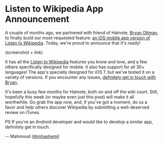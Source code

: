 # Listen to Wikipedia App Announcement

A couple of months ago, we partnered with friend of Hatnote, [Bryan
Oltman][bryan], to finally build our most-requested feature: [an iOS mobile app
version of Listen to Wikipedia][ituneslink]. Today, we're proud to announce that it's ready!

(screenshot + link)

It has all the [Listen to Wikipedia][l2w] features you know and love,
and a few others specifically designed for mobile. It also has support
for all 30+ languages! The app's specially designed for iOS 7, but
we've tested it on a variety of versions. If you encounter any issues,
[definitely get in touch with Bryan][bryan].

It's been a busy few months for Hatnote, both on and off the wiki
court. Still, hopefully this week (or maybe even just this post) will
make it all worthwhile. Go grab the app now, and, if you've got a moment,
do us a favor and help others discover Wikipedia by submitting a
well-deserved review on iTunes.

PS If you're an Android developer and would like to develop a similar
app, definitely get in touch.

-- Mahmoud ([@mhashemi][mahmoud])

[bryan]: http://bryanoltman.com/
[mahmoud]: https://twitter.com/mhashemi
[l2w]: http://listen.hatnote.com/
[ituneslink]: https://itunes.apple.com/us/app/listen-to-wikipedia/id832934300

